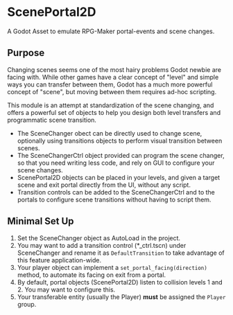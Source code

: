 # ScenePortal2D
A Godot Asset to emulate RPG-Maker portal-events and scene changes.

## Purpose

Changing scenes seems one of the most hairy problems Godot newbie are facing with.
While other games have a clear concept of "level" and simple ways you can transfer 
between them, Godot has a much more powerful concept of "scene", but moving between 
them requires ad-hoc scripting.

This module is an attempt at standardization of the scene changing, and offers a 
powerful set of objects to help you design both level transfers and programmatic
scene transition.

* The SceneChanger obect can be directly used to change scene, optionally using 
  transitions objects to perform visual transition between scenes.
* The SceneChangerCtrl object provided can program the scene changer, so that you
  need writing less code, and rely on GUI to configure your scene changes.
* ScenePortal2D objects can be placed in your levels, and given a target scene and
  exit portal directly from the UI, without any script.
* Transition controls can be added to the SceneChangerCtrl and to the portals to
  configure scene transitions without having to script them.

## Minimal Set Up

1. Set the SceneChanger object as AutoLoad in the project.
1. You may want to add a transition control (*\_ctrl.tscn) under SceneChanger and
   rename it as `DefaultTransition` to take advantage of this feature application-wide.
1. Your player object can implement a `set_portal_facing(direction)` method, to automate
   its facing on exit from a portal.
1. By default, portal objects (ScenePortal2D) listen to collision levels 1 and 2. You may
   want to configure this.
1. Your transferable entity (usually the Player) __must__ be assigned the `Player` group.
